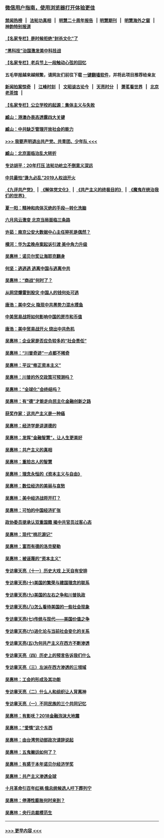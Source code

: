 ### [微信用户指南，使用浏览器打开体验更佳](https://github.com/gfw-breaker/banned-news1/blob/master/indexes/wechat-guide.md?t=0)
#### [禁闻热榜](热点新闻.md?t=0)  &nbsp;&nbsp;|&nbsp;&nbsp; [法轮功真相](https://github.com/gfw-breaker/truth/blob/master/README.md?t=0) &nbsp;&nbsp;|&nbsp;&nbsp; [明慧二十周年报告](https://github.com/gfw-breaker/mh-reports/blob/master/README.md?t=0) &nbsp;&nbsp;|&nbsp;&nbsp;[明慧期刊](https://github.com/gfw-breaker/mh-qikan) &nbsp;&nbsp;|&nbsp;&nbsp; [明慧海外之窗](https://github.com/gfw-breaker/mh-news/blob/master/README.md?t=0) &nbsp;&nbsp;|&nbsp;&nbsp; [神韵特别报道](https://github.com/gfw-breaker/mh-news/blob/master/shenyun.md?t=0)
#### [【名家专栏】是时候拒绝“封杀文化”了](../pages/nsc423/n11814093.md?t=02151222) 
#### [“黑科技”治国激发美中科技战](../pages/nsc423/n11638056.md?t=02151222) 
#### [【名家专栏】老兵节上一段触动心弦的回忆](../pages/nsc423/n11646016.md?t=02151222) 
#### 五毛举报越来越频繁，请网友们前往下载 [一键翻墙软件](https://github.com/gfw-breaker/ssr-accounts)，并将此项目推荐给亲友
#### [新闻拍案惊奇](https://github.com/gfw-breaker/banned-news1/blob/master/pages/link4.md) &nbsp;&nbsp;|&nbsp;&nbsp; [江峰时刻](https://github.com/gfw-breaker/banned-news1/blob/master/pages/link4.md) &nbsp;&nbsp;|&nbsp;&nbsp; [文昭谈古论今](https://github.com/gfw-breaker/banned-news1/blob/master/pages/link4.md) &nbsp;&nbsp;|&nbsp;&nbsp; [天亮时分](https://github.com/gfw-breaker/banned-news1/blob/master/pages/link4.md) &nbsp;&nbsp;|&nbsp;&nbsp; [萧茗看世界](https://github.com/gfw-breaker/banned-news1/blob/master/pages/link4.md) &nbsp;&nbsp;|&nbsp;&nbsp; [北京老茶馆](https://github.com/gfw-breaker/banned-news1/blob/master/pages/link4.md) &nbsp;&nbsp;|&nbsp;&nbsp; 
#### [【名家专栏】公立学校的起源：集体主义与失败](../pages/nsc423/n11601833.md?t=02151222) 
#### [臧山：港澳办表态透露四大关键](../pages/nsc423/n11421628.md?t=02151222) 
#### [臧山：中共缺乏管理开放社会的能力](../pages/nsc423/n11407457.md?t=02151222) 
#### [>>> 我要声明退出共产党、共青团、少年队 <<<](https://github.com/begood0513/goodnews/blob/master/quit/letter.md) 
#### [臧山：北京面临治乱大转折](../pages/nsc423/n11406895.md?t=02151222) 
#### [专访胡平：20年打压 法轮功屹立不倒意义深远](../pages/nsc423/n11398800.md?t=02151222) 
#### [中共最怕“逢九必乱”2019人权战开火](../pages/nsc423/n11385248.md?t=02151222) 
#### [《九评共产党》](https://github.com/begood0513/9ping.md/blob/master/README.md) &nbsp;|&nbsp; [《解体党文化》](../../../../jtdwh.md/blob/master/README.md)  &nbsp;|&nbsp; [《共产主义的终极目的》](../../../../gczydzjmd.md/blob/master/README.md) &nbsp;|&nbsp; [《魔鬼在统治我们的世界》](../../../../mgztzwmdsj.md/blob/master/README.md) 
#### [夏一阳：精神和肉体灭绝的手段—转化洗脑](../pages/nsc423/n11368250.md?t=02151222) 
#### [六月风云激变 北京当局面临三条路](../pages/nsc423/n11313668.md?t=02151222) 
#### [许茹：南京公安大数据中心主任猝死是偶然？](../pages/nsc423/n11064744.md?t=02151222) 
#### [横河：华为孟晚舟案起诉引渡 美中角力升级](../pages/nsc423/n11027230.md?t=02151222) 
#### [吴惠林：诺贝尔奖让海耶克翻身](../pages/nsc423/n10890049.md?t=02151222) 
#### [何坚：逃逃逃 逃离中国与逃离中共](../pages/nsc423/n10592891.md?t=02151222) 
#### [吴惠林：“商战”何时了？](../pages/nsc423/n10573558.md?t=02151222) 
#### [从网贷爆雷到股灾 中国人的钱何处可逃](../pages/nsc423/n10572800.md?t=02151222) 
#### [唐浩：美中交火 隐现中共黑势力混水摸鱼](../pages/nsc423/n10544040.md?t=02151222) 
#### [中美贸易战将如何影响中国的房市和币值](../pages/nsc423/n10543697.md?t=02151222) 
#### [唐浩：美中贸易战开火 烧出中共危机](../pages/nsc423/n10540126.md?t=02151222) 
#### [吴惠林：企业家是否应负较多的“社会责任”](../pages/nsc423/n10535022.md?t=02151222) 
#### [吴惠林：“川普奇迹”一点都不稀奇](../pages/nsc423/n10512808.md?t=02151222) 
#### [吴惠林：平议“修正资本主义”](../pages/nsc423/n10495724.md?t=02151222) 
#### [吴惠林：川普的外交政策可预测吗？](../pages/nsc423/n10462387.md?t=02151222) 
#### [吴惠林：“全球化”会终结吗？](../pages/nsc423/n10452838.md?t=02151222) 
#### [吴惠林：有“德”才能走向民主化金融创新之路](../pages/nsc423/n10432292.md?t=02151222) 
#### [获奖作家：这共产主义是一种癌](../pages/nsc423/n10431541.md?t=02151222) 
#### [吴惠林：经济学是讲道德的](../pages/nsc423/n10398014.md?t=02151222) 
#### [吴惠林：发挥“金融智慧”，让人生更美好](../pages/nsc423/n10375019.md?t=02151222) 
#### [吴惠林：共产主义的真相](../pages/nsc423/n10351394.md?t=02151222) 
#### [吴惠林：重拾古人的智慧](../pages/nsc423/n10337691.md?t=02151222) 
#### [吴惠林：理念永恒的《资本主义与自由》](../pages/nsc423/n10316274.md?t=02151222) 
#### [吴惠林：数位经济的美丽与哀愁](../pages/nsc423/n10292946.md?t=02151222) 
#### [吴惠林：美中经济战将开打？](../pages/nsc423/n10258825.md?t=02151222) 
#### [吴惠林：可怕的中国经济扩张](../pages/nsc423/n10219147.md?t=02151222) 
#### [政协委员提承认双重国籍 揭中共官员过客心态](../pages/nsc423/n10208809.md?t=02151222) 
#### [吴惠林：现代“桃花源记”](../pages/nsc423/n10185234.md?t=02151222) 
#### [吴惠林：富而有德的洛克斐勒](../pages/nsc423/n10142264.md?t=02151222) 
#### [吴惠林：被诬蔑的“资本主义”](../pages/nsc423/n10124816.md?t=02151222) 
#### [专访章天亮（十一）历史大戏 上天自有安排](../pages/nsc423/n10094905.md?t=02151222) 
#### [专访章天亮(十)美国的繁荣与建国理念的联系](../pages/nsc423/n10094899.md?t=02151222) 
#### [专访章天亮(九)美国的左右之争和川普执政](../pages/nsc423/n10094889.md?t=02151222) 
#### [专访章天亮(八)怎么看待美国的一些社会现象](../pages/nsc423/n10094857.md?t=02151222) 
#### [专访章天亮(七)传统与现代——美国价值之争](../pages/nsc423/n10093140.md?t=02151222) 
#### [专访章天亮(六)进化论与当前社会变化的关系](../pages/nsc423/n10092036.md?t=02151222) 
#### [专访章天亮(五)为何共产主义在西方不断渗透](../pages/nsc423/n10083620.md?t=02151222) 
#### [专访章天亮（四）历史上的预言告诉我们什么](../pages/nsc423/n10083606.md?t=02151222) 
#### [专访章天亮（三）左派在西方渗透的三领域](../pages/nsc423/n10081115.md?t=02151222) 
#### [吴惠林：工会的形成及其功能](../pages/nsc423/n10080633.md?t=02151222) 
#### [专访章天亮（二）什么人和组织让人背离神](../pages/nsc423/n10076637.md?t=02151222) 
#### [专访章天亮（一）不同民族的三个共同记忆](../pages/nsc423/n10074188.md?t=02151222) 
#### [吴惠林：有影呒？2018金融泡沫大地震](../pages/nsc423/n10040534.md?t=02151222) 
#### [吴惠林：“爱情”这个东西](../pages/nsc423/n10019423.md?t=02151222) 
#### [吴惠林：由台湾劳动部政次请辞说起](../pages/nsc423/n9979679.md?t=02151222) 
#### [吴惠林：五鬼搬运如何了？](../pages/nsc423/n9925338.md?t=02151222) 
#### [吴惠林：有感于本年诺贝尔经济学奖](../pages/nsc423/n9871883.md?t=02151222) 
#### [吴惠林：共产主义渗透全球](../pages/nsc423/n9812748.md?t=02151222) 
#### [十月革命引百年红祸 俄总统候选人吁下葬列宁](../pages/nsc423/n9810182.md?t=02151222) 
#### [吴惠林：停滞性膨胀何时来到？](../pages/nsc423/n9764136.md?t=02151222) 
#### [吴惠林：央行总裁模范生](../pages/nsc423/n9728134.md?t=02151222) 

----
#### [ >>> 更早内容 <<< ](../indexes/nsc423-earlier.md)
